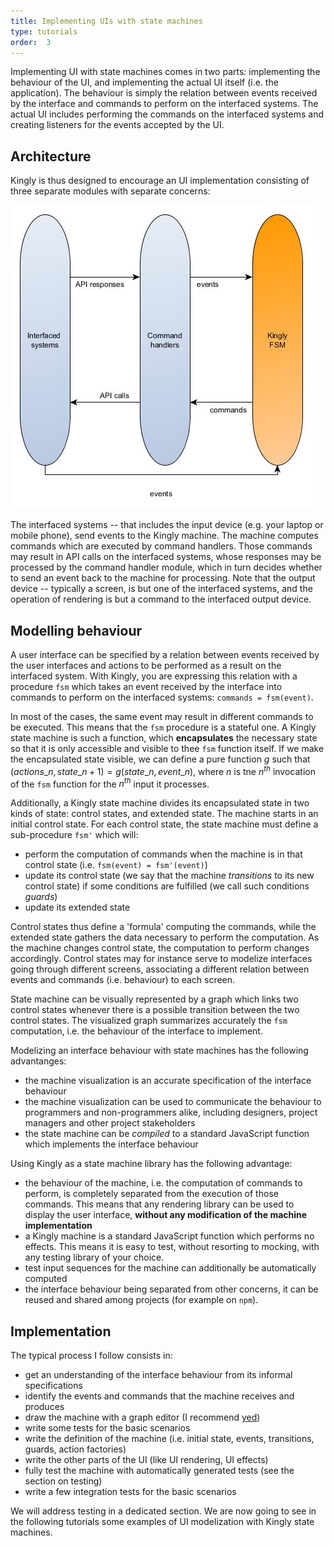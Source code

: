 ```yaml
---
title: Implementing UIs with state machines
type: tutorials
order:  3
---
```


Implementing UI with state machines comes in two parts: implementing the behaviour of the UI, and implementing the actual UI itself (i.e. the application). The behaviour is simply the relation between events received by the interface and commands to perform on the interfaced systems. The actual UI includes performing the commands on the interfaced systems and creating listeners for the events accepted by the UI.

## Architecture
Kingly is thus designed to encourage an UI implementation consisting of three separate modules with separate concerns:

![kingly-favoured ui architecture](../../graphs/high%20level%20architecture%20ui%20implementation%20with%20kingly.jpg)

The interfaced systems -- that includes the input device (e.g. your laptop or mobile phone), send events to the Kingly machine. The machine computes commands which are executed by command handlers. Those commands may result in API calls on the interfaced systems, whose responses may be processed by the command handler module, which in turn decides whether to send an event back to the machine for processing. Note that the output device -- typically a screen, is but one of the interfaced systems, and the operation of rendering is but a command to the interfaced output device.

## Modelling behaviour
A user interface can be specified by a relation between events received by the user interfaces and actions to be performed as a result on the interfaced system. With Kingly, you are expressing this relation with a procedure `fsm` which takes an event received by the interface into commands to perform on the interfaced systems: `commands = fsm(event)`. 

In most of the cases, the same event may result in different commands to be executed. This means that the `fsm` procedure is a stateful one. A Kingly state machine is such a function, which **encapsulates** the necessary state so that it is only accessible and visible to thee `fsm` function itself. If we make the encapsulated state visible, we can define a pure function $g$ such that  $(actions\_n, state\_{n+1}) = g (state\_n, event\_n)$, where $n$ is tne $n^{th}$ invocation of the `fsm`  function for the $n^{th}$ input it processes.

Additionally, a Kingly state machine divides its encapsulated state in two kinds of state: control states, and extended state. The machine starts in an initial control state. For each control state, the state machine must define a sub-procedure `fsm'` which will:
- perform the computation of commands when the machine is in that control state (i.e. `fsm(event) = fsm'(event)`)
- update its control state (we say that the machine *transitions* to its new control state) if some conditions are fulfilled (we call such conditions *guards*)
- update its extended state

Control states thus define a 'formula' computing the commands, while the extended state gathers the data necessary to perform the computation. As the machine changes control state, the computation to perform changes accordingly. Control states may for instance serve to modelize interfaces going through different screens, associating a different relation between events and commands (i.e. behaviour) to each screen.

State machine can be visually represented by a graph which links two control states whenever there is a possible transition between the two control states. The visualized graph summarizes accurately the `fsm` computation, i.e. the behaviour of the interface to implement. 

Modelizing an interface behaviour with state machines has the following advantanges:
- the machine visualization is an accurate specification of the interface behaviour
- the machine visualization can be used to communicate the behaviour to programmers and non-programmers alike, including designers, project managers and other project stakeholders
- the state machine can be *compiled* to a standard JavaScript function which implements the interface behaviour

Using Kingly as a state machine library has the following advantage:
- the behaviour of the machine, i.e. the computation of commands to perform, is completely separated from the execution of those commands. This means that any rendering library can be used to display the user interface, **without any modification of the machine implementation**
- a Kingly machine is a standard JavaScript function which performs no effects. This means it is easy to test, without resorting to mocking, with any testing library of your choice.
- test input sequences for the machine can additionally be automatically computed
- the interface behaviour being separated from other concerns, it can be reused and shared among projects (for example on `npm`). 

## Implementation
The typical process I follow consists in:
- get an understanding of the interface behaviour from its informal specifications
- identify the events and commands that the machine receives and produces
- draw the machine with a graph editor (I recommend [yed](https://www.yworks.com/downloads#yEd))
- write some tests for the basic scenarios
- write the definition of the machine (i.e. initial state, events, transitions, guards, action factories)
- write the other parts of the UI (like UI rendering, UI effects)
- fully test the machine with automatically generated tests (see the section on testing)
- write a few integration tests for the basic scenarios

We will address testing in a dedicated section. We are now going to see in the following tutorials some examples of UI modelization with Kingly state machines.
